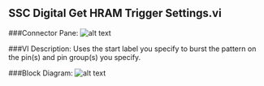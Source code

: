 ## **SSC Digital Get HRAM Trigger Settings.vi**
###Connector Pane:
![alt text](/Digital/SSC%20Digital/HRAM/SSC%20Digital%20Get%20HRAM%20Trigger%20Settings.vic.png "SSC Digital Get HRAM Trigger Settings.vi connector pane")

###VI Description:
Uses the start label you specify to burst the pattern on the pin(s) and pin group(s) you specify.

###Block Diagram:
![alt text](/Digital/SSC%20Digital/HRAM/SSC%20Digital%20Get%20HRAM%20Trigger%20Settings.vid.png "SSC Digital Get HRAM Trigger Settings.vi block diagram")
